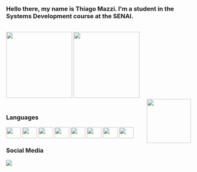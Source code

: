 ### Hello there, my name is Thiago Mazzi. I'm a student in the Systems Development course at the SENAI.

<link rel="stylesheet" type='text/css' href="https://cdn.jsdelivr.net/gh/devicons/devicon@latest/devicon.min.css" />
<th>
<br/>
<div>
<img height="180em" src="https://github-readme-stats.vercel.app/api?username=ThiagoM22&show_icons=true&theme=tokyonight&title_color=4493f8&text_color=FFFFFF"/>
<img height="180em" src="https://github-readme-stats.vercel.app/api/top-langs/?username=ThiagoM22&layout=compact&theme=tokyonight&title_color=4493f8&text_color=FFFFFF&langs_count=16"/> <br/>
</div>
<img  align="right" height="120" src="https://i.pinimg.com/736x/08/22/79/08227965f5d0173cc82ee207632a50a4.jpg"/>
<div style="display: inline-block"><br/>
<h3>Languages</h3>
<img align="center" height="30" width="40"src="https://cdn.jsdelivr.net/gh/devicons/devicon@latest/icons/javascript/javascript-original.svg" />
<img align="center" height="30" width="40"src="https://cdn.jsdelivr.net/gh/devicons/devicon@latest/icons/csharp/csharp-original.svg" />
<img align="center" height="30" width="40"src="https://cdn.jsdelivr.net/gh/devicons/devicon@latest/icons/jquery/jquery-original.svg" /> 
<img align="center" height="30" width="40"src="https://cdn.jsdelivr.net/gh/devicons/devicon@latest/icons/html5/html5-original.svg" />
<img align="center" height="30" width="40"src="https://cdn.jsdelivr.net/gh/devicons/devicon@latest/icons/css3/css3-original.svg" /> 
<img align="center" height="30" width="40"src="https://cdn.jsdelivr.net/gh/devicons/devicon@latest/icons/bootstrap/bootstrap-original.svg" /> 
<img align="center" height="30" width="40"src="https://cdn.jsdelivr.net/gh/devicons/devicon@latest/icons/arduino/arduino-original.svg" /> 
<img align="center" height="30" width="40"src="https://cdn.jsdelivr.net/gh/devicons/devicon@latest/icons/mysql/mysql-plain-wordmark.svg" />            
</div>
<br/>
<div>
 <h3>Social Media</h3>
<a href=""><img src="https://img.shields.io/badge/Instagram-E4405F?style=for-the-badge&logo=instagram&logoColor=white"/><a/>      
</div>



          
          





